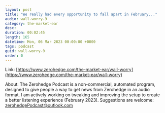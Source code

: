 ```yaml
---
layout: post
title: "We really had every opportunity to fall apart in February..."
audio: wall-worry-9
category: the-market-ear
desc: 
duration: 00:02:45
length: 165
datetime: Mon, 06 Mar 2023 00:00:00 +0000
tags: podcast
guid: wall-worry-0
order: 0
---
```



Link: [https://www.zerohedge.com/the-market-ear/wall-worry](https://www.zerohedge.com/the-market-ear/wall-worry)

About: The Zerohedge Podcast is a non-commercial, automated program, designed to give people a way to get news from Zerohedge in an audio format.  I am actively working on tweaking and improving the setup to create a better listening experience (February 2023).  Suggestions are welcome: [zerohedgePodcast@outlook.com](mailto:zerohedgePodcast@outlook.com)